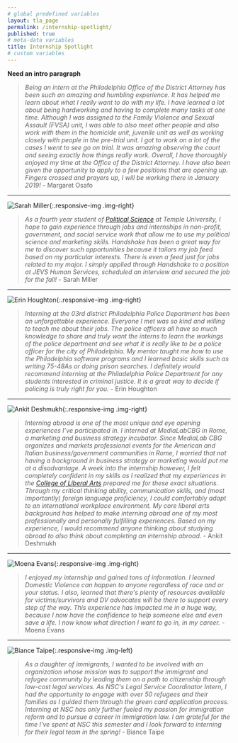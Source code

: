 ```yaml
---
# global predefined variables
layout: tla_page
permalink: /internship-spotlight/
published: true
# meta-data variables
title: Internship Spotlight
# custom variables
---
```

**Need an intro paragraph**

> _Being an intern at the Philadelphia Office of the District Attorney has been such an amazing and humbling experience. It has helped me learn about what I really want to do with my life. I have learned a lot about being hardworking and having to complete many tasks at one time. Although I was assigned to the Family Violence and Sexual Assault (FVSA) unit, I was able to also meet other people and also work with them in the homicide unit, juvenile unit as well as working closely with people in the pre-trial unit. I got to work on a lot of the cases I went to see go on trial. It was amazing observing the court and seeing exactly how things really work. Overall, I have thoroughly enjoyed my time at the Office of the District Attorney. I have also been given the opportunity to apply to a few positions that are opening up. Fingers crossed and prayers up, I will be working there in January 2019!_ - Margaret Osafo

___

![Sarah Miller]({{site.baseurl}}/media/resized_sarahmiller.jpg){:.responsive-img .img-right}
> _As a fourth year student of [Political Science](https://www.cla.temple.edu/political-science/) at Temple University, I hope to gain experience through jobs and internships in non-profit, government, and social service work that allow me to use my political science and marketing skills. Handshake has been a great way for me to discover such opportunities because it tailors my job feed based on my particular interests. There is even a feed just for jobs related to my major. I simply applied through Handshake to a position at JEVS Human Services, scheduled an interview and secured the job for the fall!_ - Sarah Miller

___

![Erin Houghton]({{site.baseurl}}/media/resized_erinhoughton.jpg){:.responsive-img .img-right}
> _Interning at the 03rd district Philadelphia Police Department has been an unforgettable experience. Everyone I met was so kind and willing to teach me about their jobs. The police officers all have so much knowledge to share and truly want the interns to learn the workings of the police department and see what it is really like to be a police officer for the city of Philadelphia. My mentor taught me how to use the Philadelphia software programs and I learned basic skills such as writing 75-48As or doing prison searches. I definitely would recommend interning at the Philadelphia Police Department for any students interested in criminal justice. It is a great way to decide if policing is truly right for you._ - Erin Houghton

___

![Ankit Deshmukh]({{site.baseurl}}/media/resized_ankitdeshmukh.jpg){:.responsive-img .img-right}
> _Interning abroad is one of the most unique and eye opening experiences I’ve participated in. I interned at MediaLabCBG in Rome, a marketing and business strategy incubator. Since MediaLab CBG organizes and markets professional events for the American and Italian business/government communities in Rome, I worried that not having a background in business strategy or marketing would put me at a disadvantage. A week into the internship however, I felt completely confident in my skills as I realized that my experiences in the [College of Liberal Arts](https://liberalarts.temple.edu/) prepared me for these exact situations. Through my critical thinking ability, communication skills, and (most importantly) foreign language proficiency, I could comfortably adapt to an international workplace environment. My core liberal arts background has helped to make interning abroad one of my most professionally and personally fulfilling experiences. Based on my experience, I would recommend anyone thinking about studying abroad to also think about completing an internship abroad._ - Ankit Deshmukh

___

![Moena Evans]({{site.baseurl}}/media/resized_moenaevans.jpg){:.responsive-img .img-right}
> _I enjoyed my internship and gained tons of information. I learned Domestic Violence can happen to anyone regardless of race and or your status. I also, learned that there's plenty of resources available for victims/survivors and DV advocates will be there to support every step of the way. This experience has impacted me in a huge way, because I now have the confidence to help someone else and even save a life. I now know what direction I want to go in, in my career._ - Moena Evans

___

![Biance Taipe]({{site.baseurl}}/media/resized_biancetaipe.jpg){:.responsive-img .img-left}
> _As a daughter of immigrants, I wanted to be involved with an organization whose mission was to support the immigrant and refugee community by leading them on a path to citizenship through low-cost legal services. As NSC's Legal Service Coordinator Intern, I had the opportunity to engage with over 50 refugees and their families as I guided them through the green card application process. Interning at NSC has only further fueled my passion for immigration reform and to pursue a career in immigration law. I am grateful for the time I've spent at NSC this semester and I look forward to interning for their legal team in the spring!_ - Biance Taipe

